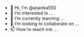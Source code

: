 - 👋 Hi, I’m @asanka550
- 👀 I’m interested in ...
- 🌱 I’m currently learning ...
- 💞️ I’m looking to collaborate on ...
- 📫 How to reach me ...

<!---
asanka550/asanka550 is a ✨ special ✨ repository because its `README.md` (this file) appears on your GitHub profile.
You can click the Preview link to take a look at your changes.
--->
